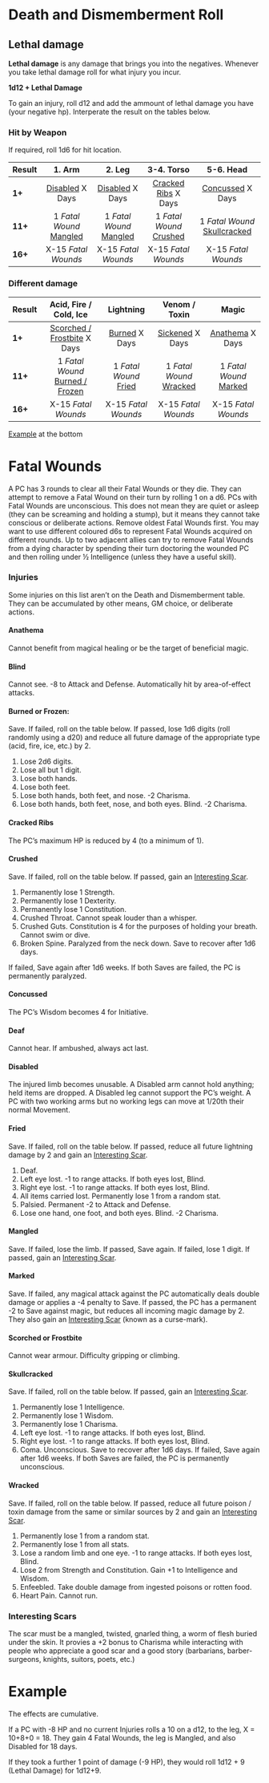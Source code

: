# Death and Dismemberment Roll

## Lethal damage


**Lethal damage** is any damage that brings you into the negatives.
Whenever you take lethal damage roll for what injury you incur. 

**1d12 + Lethal Damage**

To gain an injury, roll d12 and
add the ammount of lethal damage you have (your negative hp).
Interperate the result on the tables below.

### Hit by Weapon

If required, roll 1d6 for hit location.

| Result | 1. Arm | 2. Leg | 3-4. Torso | 5-6. Head |
|-|:-:|:-:|:-:|:-:|
| **1+** | [Disabled](#disabled) X Days | [Disabled](#disabled) X Days | [Cracked Ribs](#cracked-ribs) X Days | [Concussed](#concussed) X Days |
| **11+** | 1 *Fatal Wound* [Mangled](#mangled) | 1 *Fatal Wound* [Mangled](#mangled) | 1 *Fatal Wound* [Crushed](#crushed) | 1 *Fatal Wound* [Skullcracked](#skullcracked) |
| **16+** | X-15 *Fatal Wounds* | X-15 *Fatal Wounds* | X-15 *Fatal Wounds* | X-15 *Fatal Wounds* |

### Different damage

| Result | Acid, Fire / Cold, Ice | Lightning | Venom / Toxin | Magic |
|--------|:-:|:-:|:-:|:-:|
| **1+** | [Scorched / Frostbite](#scorched-or-frostbite) X Days | [Burned](#burned) X Days | [Sickened](#sickened) X Days | [Anathema](#anathema) X Days |
| **11+** | 1 *Fatal Wound* [Burned / Frozen](#burned-or-frozen) | 1 *Fatal Wound* [Fried](#fried) | 1 *Fatal Wound* [Wracked](#wracked) | 1 *Fatal Wound* [Marked](#marked) |
| **16+** | X-15 *Fatal Wounds* | X-15 *Fatal Wounds* | X-15 *Fatal Wounds* | X-15 *Fatal Wounds* |

[Example](#example) at the bottom

# Fatal Wounds
A PC has 3 rounds to clear all their Fatal Wounds or they die. They can attempt
to remove a Fatal Wound on their turn by rolling 1 on a d6. PCs with Fatal
Wounds are unconscious. This does not mean they are quiet or asleep (they can
be screaming and holding a stump), but it means they cannot take conscious or
deliberate actions. Remove oldest Fatal Wounds first. You may want to use
different coloured d6s to represent Fatal Wounds acquired on different rounds.
Up to two adjacent allies can try to remove Fatal Wounds from a dying character
by spending their turn doctoring the wounded PC and then rolling under ½
Intelligence (unless they have a useful skill).

### Injuries
Some injuries on this list aren’t on the Death and Dismemberment table. They
can be accumulated by other means, GM choice, or deliberate actions.

#### Anathema
Cannot benefit from magical healing or be the target of beneficial
magic.

#### Blind
Cannot see. -8 to Attack and Defense. Automatically hit by
area-of-effect
attacks.

#### Burned or Frozen: 
Save. If failed, roll on the table below. If passed, lose 1d6
digits (roll randomly using a d20) and reduce all future damage of the
appropriate
type (acid, fire, ice, etc.) by 2.
1. Lose 2d6 digits.
2. Lose all but 1 digit.
3. Lose both hands.
4. Lose both feet.
5. Lose both hands, both feet, and nose. -2 Charisma.
6. Lose both hands, both feet, nose, and both eyes. Blind. -2 Charisma.

#### Cracked Ribs
The PC’s maximum HP is reduced by 4 (to a minimum of 1).

#### Crushed
Save. If failed, roll on the table below. If passed, gain an [Interesting Scar](#interesting-scars).
1. Permanently lose 1 Strength.
2. Permanently lose 1 Dexterity.
3. Permanently lose 1 Constitution.
4. Crushed Throat. Cannot speak louder than a whisper.
5. Crushed Guts. Constitution is 4 for the purposes of holding your breath.  Cannot swim or dive.
6. Broken Spine. Paralyzed from the neck down. Save to recover after 1d6 days.

If failed, Save again after 1d6 weeks. If both Saves are failed, the PC is
permanently paralyzed.


#### Concussed
The PC’s Wisdom becomes 4 for Initiative.
#### Deaf
Cannot hear. If ambushed, always act last.
#### Disabled
The injured limb becomes unusable. A Disabled arm cannot hold
anything; held items are dropped. A Disabled leg cannot support the PC’s
weight.
A PC with two working arms but no working legs can move at 1/20th their normal
Movement.

#### Fried
 Save. If failed, roll on the table below. If passed, reduce all future
lightning
damage by 2 and gain an [Interesting Scar](#interesting-scars).
1. Deaf.
2. Left eye lost. -1 to range attacks. If both eyes lost, Blind.
3. Right eye lost. -1 to range attacks. If both eyes lost, Blind.
4. All items carried lost. Permanently lose 1 from a random stat.
5. Palsied. Permanent -2 to Attack and Defense.
6. Lose one hand, one foot, and both eyes. Blind. -2 Charisma.

#### Mangled
Save. If failed, lose the limb. If passed, Save again. If failed, lose
1
digit. If passed, gain an [Interesting Scar](#interesting-scars).
#### Marked
Save. If failed, any magical attack against the PC automatically deals
double damage or applies a -4 penalty to Save. If passed, the PC has a
permanent -2 to Save against magic, but reduces all incoming magic damage by 2. 
They also gain an [Interesting Scar](#interesting-scars) (known as a curse-mark).

#### Scorched or Frostbite
Cannot wear armour. Difficulty gripping or climbing.

#### Skullcracked
Save. If failed, roll on the table below. If passed, gain an
[Interesting Scar](#interesting-scars).
1. Permanently lose 1 Intelligence.
2. Permanently lose 1 Wisdom.
3. Permanently lose 1 Charisma.
4. Left eye lost. -1 to range attacks. If both eyes lost, Blind.
5. Right eye lost. -1 to range attacks. If both eyes lost, Blind.
6. Coma. Unconscious. Save to recover after 1d6 days. If failed, Save again
   after
   1d6 weeks. If both Saves are failed, the PC is permanently unconscious.

#### Wracked
Save. If failed, roll on the table below. If passed, reduce all
future
poison / toxin damage from the same or similar sources by 2 and gain an
[Interesting Scar](#interesting-scars).
1. Permanently lose 1 from a random stat.
2. Permanently lose 1 from all stats.
3. Lose a random limb and one eye. -1 to range attacks. If both eyes lost,
Blind.
4. Lose 2 from Strength and Constitution. Gain +1 to Intelligence and
Wisdom.
5. Enfeebled. Take double damage from ingested poisons or rotten food.
6. Heart Pain. Cannot run.


### Interesting Scars
The scar must be a mangled, twisted, gnarled thing, a worm of flesh
buried
under the skin. It provies a +2 bonus to Charisma while interacting
with people
who appreciate a good scar and a good story (barbarians,
barber-surgeons,
knights, suitors, poets, etc.)

# Example 
The effects are cumulative. 

If a PC with -8 HP and no current
Injuries rolls a 10 on a d12, to the leg, X = 10+8+0 = 18. They
gain 4 Fatal Wounds, the leg is Mangled, and also Disabled for
18 days.

If they took a further 1 point of damage (-9 HP), they would roll
1d12 + 9 (Lethal Damage) for
1d12+9.
